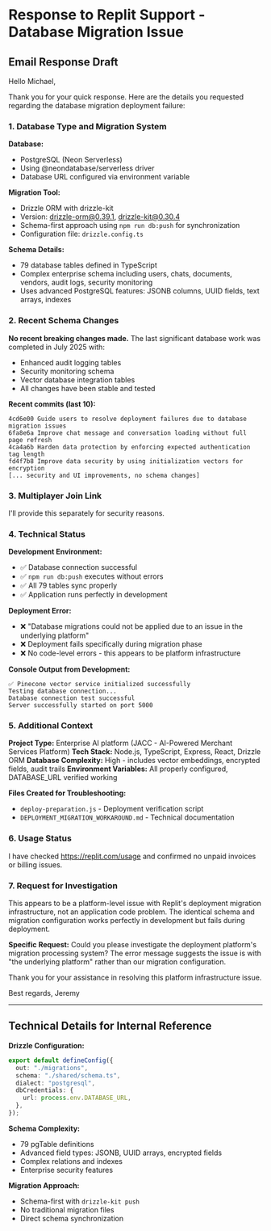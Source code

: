 # Response to Replit Support - Database Migration Issue

## Email Response Draft

Hello Michael,

Thank you for your quick response. Here are the details you requested regarding the database migration deployment failure:

### 1. Database Type and Migration System

**Database:**
- PostgreSQL (Neon Serverless) 
- Using @neondatabase/serverless driver
- Database URL configured via environment variable

**Migration Tool:**
- Drizzle ORM with drizzle-kit
- Version: drizzle-orm@0.39.1, drizzle-kit@0.30.4
- Schema-first approach using `npm run db:push` for synchronization
- Configuration file: `drizzle.config.ts`

**Schema Details:**
- 79 database tables defined in TypeScript
- Complex enterprise schema including users, chats, documents, vendors, audit logs, security monitoring
- Uses advanced PostgreSQL features: JSONB columns, UUID fields, text arrays, indexes

### 2. Recent Schema Changes

**No recent breaking changes made.** The last significant database work was completed in July 2025 with:
- Enhanced audit logging tables
- Security monitoring schema
- Vector database integration tables
- All changes have been stable and tested

**Recent commits (last 10):**
```
4cd6e00 Guide users to resolve deployment failures due to database migration issues
6fa8e6a Improve chat message and conversation loading without full page refresh
4ca4a6b Harden data protection by enforcing expected authentication tag length
fd4f7b8 Improve data security by using initialization vectors for encryption
[... security and UI improvements, no schema changes]
```

### 3. Multiplayer Join Link

I'll provide this separately for security reasons.

### 4. Technical Status

**Development Environment:**
- ✅ Database connection successful
- ✅ `npm run db:push` executes without errors
- ✅ All 79 tables sync properly
- ✅ Application runs perfectly in development

**Deployment Error:**
- ❌ "Database migrations could not be applied due to an issue in the underlying platform"
- ❌ Deployment fails specifically during migration phase
- ❌ No code-level errors - this appears to be platform infrastructure

**Console Output from Development:**
```
✅ Pinecone vector service initialized successfully
Testing database connection...
Database connection test successful
Server successfully started on port 5000
```

### 5. Additional Context

**Project Type:** Enterprise AI platform (JACC - AI-Powered Merchant Services Platform)
**Tech Stack:** Node.js, TypeScript, Express, React, Drizzle ORM
**Database Complexity:** High - includes vector embeddings, encrypted fields, audit trails
**Environment Variables:** All properly configured, DATABASE_URL verified working

**Files Created for Troubleshooting:**
- `deploy-preparation.js` - Deployment verification script
- `DEPLOYMENT_MIGRATION_WORKAROUND.md` - Technical documentation

### 6. Usage Status

I have checked https://replit.com/usage and confirmed no unpaid invoices or billing issues.

### 7. Request for Investigation

This appears to be a platform-level issue with Replit's deployment migration infrastructure, not an application code problem. The identical schema and migration configuration works perfectly in development but fails during deployment.

**Specific Request:**
Could you please investigate the deployment platform's migration processing system? The error message suggests the issue is with "the underlying platform" rather than our migration configuration.

Thank you for your assistance in resolving this platform infrastructure issue.

Best regards,
Jeremy

---

## Technical Details for Internal Reference

**Drizzle Configuration:**
```typescript
export default defineConfig({
  out: "./migrations",
  schema: "./shared/schema.ts", 
  dialect: "postgresql",
  dbCredentials: {
    url: process.env.DATABASE_URL,
  },
});
```

**Schema Complexity:**
- 79 pgTable definitions
- Advanced field types: JSONB, UUID arrays, encrypted fields
- Complex relations and indexes
- Enterprise security features

**Migration Approach:**
- Schema-first with `drizzle-kit push`
- No traditional migration files
- Direct schema synchronization